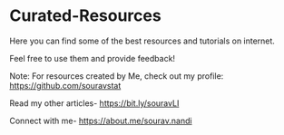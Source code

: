 # Curated-Resources

Here you can find some of the best resources and tutorials on internet.

Feel free to use them and provide feedback! <br/>

Note: For resources created by Me, check out my profile:<br/> https://github.com/souravstat

Read my other articles- https://bit.ly/souravLI

Connect with me- https://about.me/sourav.nandi
